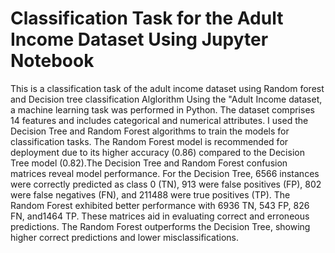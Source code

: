 # Classification Task for the Adult Income Dataset Using Jupyter Notebook
This is a classification task of the adult income dataset using Random forest and Decision tree classification Alglorithm
Using the "Adult Income dataset, a machine learning task was performed in Python. The dataset comprises 14 features and includes categorical and numerical attributes. I used the Decision Tree and Random Forest algorithms to train the models for classification tasks. The Random Forest model is recommended for deployment due to its higher accuracy (0.86) compared to the Decision Tree model (0.82).The Decision Tree and Random Forest confusion matrices reveal model performance. For the Decision Tree, 6566 instances were correctly predicted as class 0 (TN), 913 were false positives (FP), 802 were false negatives (FN), and 211488 were true positives (TP). The Random Forest exhibited better performance with 6936 TN, 543 FP, 826 FN, and1464 TP. These matrices aid in evaluating correct and erroneous predictions. The Random Forest outperforms the Decision Tree, showing higher correct predictions and lower misclassifications.
